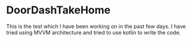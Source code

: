 # DoorDashTakeHome
This is the test which I have been working on in the past few days.
I have tried using MVVM architecture and tried to use kotlin to write the code.
